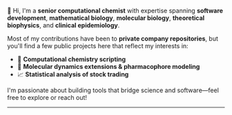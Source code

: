 👋 Hi, I'm a **senior computational chemist** with expertise spanning **software development**, **mathematical biology**, **molecular biology**, **theoretical biophysics**, and **clinical epidemiology**.

Most of my contributions have been to **private company repositories**, but you'll find a few public projects here that reflect my interests in:

* 🧪 **Computational chemistry scripting**
* 🧬 **Molecular dynamics extensions & pharmacophore modeling**
* 📈 **Statistical analysis of stock trading**

I'm passionate about building tools that bridge science and software—feel free to explore or reach out!

---

<!---
acnash/acnash is a ✨ special ✨ repository because its `README.md` (this file) appears on your GitHub profile.
You can click the Preview link to take a look at your changes.
--->
